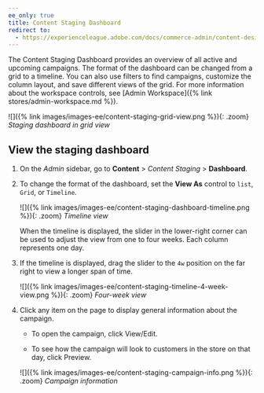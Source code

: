 ```yaml
---
ee_only: true
title: Content Staging Dashboard
redirect to:
  - https://experienceleague.adobe.com/docs/commerce-admin/content-design/staging/content-staging-dashboard.html
---
```


The Content Staging Dashboard provides an overview of all active and upcoming campaigns. The format of the dashboard can be changed from a grid to a timeline. You can also use filters to find campaigns, customize the column layout, and save different views of the grid. For more information about the workspace controls, see [Admin Workspace]({% link stores/admin-workspace.md %}).

![]({% link images/images-ee/content-staging-grid-view.png %}){: .zoom}
_Staging dashboard in grid view_

## View the staging dashboard

1. On the _Admin_ sidebar, go to  **Content** > _Content Staging_ > **Dashboard**.

1. To change the format of the dashboard, set the **View As** control to `list`, `Grid`, or `Timeline`.

   ![]({% link images/images-ee/content-staging-dashboard-timeline.png %}){: .zoom}
   _Timeline view_

   When the timeline is displayed, the slider in the lower-right corner can be used to adjust the view from one to four weeks. Each column represents one day.

1. If the timeline is displayed, drag the slider to the `4w` position on the far right to view a longer span of time.

   ![]({% link images/images-ee/content-staging-timeline-4-week-view.png %}){: .zoom}
   _Four-week view_

1. Click any item on the page to display general information about the campaign.

   - To open the campaign, click <span class="btn">View/Edit</span>.

   - To see how the campaign will look to customers in the store on that day, click <span class="btn">Preview</span>.

   ![]({% link images/images-ee/content-staging-campaign-info.png %}){: .zoom}
   _Campaign information_
